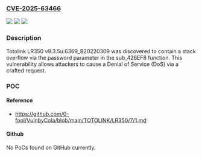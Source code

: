 ### [CVE-2025-63466](https://cve.mitre.org/cgi-bin/cvename.cgi?name=CVE-2025-63466)
![](https://img.shields.io/static/v1?label=Product&message=n%2Fa&color=blue)
![](https://img.shields.io/static/v1?label=Version&message=n%2Fa%20&color=brightgreen)
![](https://img.shields.io/static/v1?label=Vulnerability&message=n%2Fa&color=brightgreen)

### Description

Totolink LR350 v9.3.5u.6369_B20220309 was discovered to contain a stack overflow via the password parameter in the sub_426EF8 function. This vulnerability allows attackers to cause a Denial of Service (DoS) via a crafted request.

### POC

#### Reference
- https://github.com/0-fool/VulnbyCola/blob/main/TOTOLINK/LR350/7/1.md

#### Github
No PoCs found on GitHub currently.

